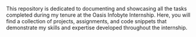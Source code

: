 This repository is dedicated to documenting and showcasing all the tasks completed during my tenure at the Oasis Infobyte Internship. Here, you will find a collection of projects, assignments, and code snippets that demonstrate my skills and expertise developed throughout the internship.
